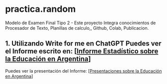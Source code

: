 # practica.random
Modelo de Examen Final Tipo 2 - Este proyecto Integra conocimientos de Procesador de Texto, Planillas de calculo,, Github, Colab, Publicacion.
## 1. Utilizando Write for me en ChatGPT Puedes ver el Informe escrito en: [[Informe Estadístico sobre la Educación en Argentina](https://chatgpt.com/share/67538ac9-6f10-8009-b298-51807f3e2170)]
Puedes ver la presentación del Informe: [[Presentaciones sobre la Educación en Argentina](https://gamma.app/docs/Analisis-de-Datos-Educacion-en-Argentina-lqoqirf6esy61h2)]
